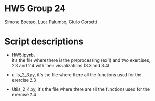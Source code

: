 # HW5 Group 24


Simone Boesso, Luca Palumbo, Giulio Corsetti

# Script descriptions

- HW5.ipynb,  
it's the file where there is the preprocessing (ex 1) and two exercises, 2.3 and 2.4 with their visualizations (3.3  and 3.4)

- utils_2_3.py, 
 it's the file where there all the functions used for the exercise 2.3

- Utils_2_4.py, 
 it's the file where there are all the functions used for the exercise 2.4
